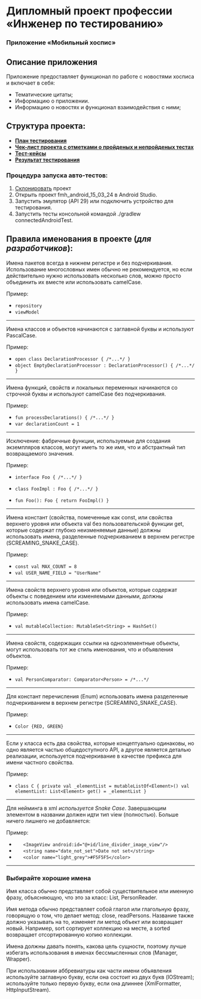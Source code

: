 # Дипломный проект профессии «Инженер по тестированию»
### Приложение «Мобильный хоспис»

## Описание приложения
Приложение предоставляет функционал по работе с новостями хосписа и включает в себя:
- Тематические цитаты;
- Информацию о приложении.
- Информацию о новостях и функционал взаимодействия с ними;
## Структура проекта:
-  [**План тестирования**]()
-  [**Чек-лист проекта с отметками о пройденых и непройденых тестах**]()
-  [**Тест-кейсы**]()
-  [**Результат тестирования**]()
  
### Процедура запуска авто-тестов:
1. [Склонировать](https://github.com/RUSROOFMAN/DIPLOM) проект
2. Открыть проект fmh_android_15_03_24 в Android Studio.
3. Запустить эмулятор (API 29) или подключить устройство для тестирования.
4. Запустить тесты консольной командой ./gradlew connectedAndroidTest.

## Правила именования в проекте (*для разработчиков*):

Имена пакетов всегда в нижнем регистре и без подчеркивания. Использование многословных имен обычно не рекомендуется, но если действительно нужно использовать несколько слов, можно просто объединить их вместе или использовать camelCase.

  Пример:
  * `repository
  `
  * ` viewModel
  `

-------------------------------------------------------------------------------
Имена классов и объектов начинаются с заглавной буквы и используют PascalCase.

  Пример:
  * `open class DeclarationProcessor { /*...*/ }
  `
  * `object EmptyDeclarationProcessor : DeclarationProcessor() { /*...*/ }
  `

--------------------------------------------------------------------------------------------------------------------
Имена функций, свойств и локальных переменных начинаются со строчной буквы и используют camelCase без подчеркивания.
  
  Пример:
  * `fun processDeclarations() { /*...*/ }`
  * `var declarationCount = 1`

--------------------------------------------------------------------------------------------------------------------------------------------------
Исключение: фабричные функции, используемые для создания экземпляров классов, могут иметь то же имя, что и абстрактный тип возвращаемого значения.

  Пример:
  * `interface Foo { /*...*/ }`

  * `class FooImpl : Foo { /*...*/ }`

  * `fun Foo(): Foo { return FooImpl() }`

----------------------------------------------------------------------------------------------------------------------------------------------------------------------------
Имена констант (свойства, помеченные как const, или свойства верхнего уровня или объекта val без пользовательской функции get, которые содержат глубоко неизменяемые данные) должны использовать имена, разделенные подчеркиванием в верхнем регистре (SCREAMING_SNAKE_CASE).
  
  Пример:
  * `const val MAX_COUNT = 8`
  * `val USER_NAME_FIELD = "UserName"`
  
-----------------------------------------------------------------------------------------------------------------------------------------------  
Имена свойств верхнего уровня или объектов, которые содержат объекты с поведением или изменяемыми данными, должны использовать имена camelCase.
  
  Пример:
  * `val mutableCollection: MutableSet<String> = HashSet()`

----------------------------------------------------------------------------------------------------------------------------------
Имена свойств, содержащих ссылки на одноэлементные объекты, могут использовать тот же стиль именования, что и объявления объектов.
  
  Пример:
  * `val PersonComparator: Comparator<Person> = /*...*/`

-------------------------------------------------------------------------------------------------------------------------
Для констант перечисления (Enum) использовать имена разделенные подчеркиванием в верхнем регистре (SCREAMING_SNAKE_CASE).

  Пример:
  * `Color {RED, GREEN}`

--------------------------------------------------------------------------------------------------------------------------------------------------------------------------------
Если у класса есть два свойства, которые концептуально одинаковы, но одно является частью общедоступного API, а другое является деталью реализации, используется подчеркивание в качестве префикса для имени частного свойства.
  
  Пример:
  * ` class C {
    private val _elementList = mutableListOf<Element>()
    val elementList: List<Element>
         get() = _elementList
    }
    `

----------------------------------------------------------------------------------------------------------------
Для нейминга в xml *используется Snake Case*. Завершающим элементом в названии должен идти тип view (полностью).
  Больше ничего лишнего не добавляется:
  
  Пример:
  * `   <ImageView
          android:id="@+id/line_divider_image_view"/>`
  * `   <string name="date_not_set">Date not set</string>`
  * `   <color name="light_grey">#F5F5F5</color>`

--------------------------------------------------------------------------------------------------------------------------
### Выбирайте хорошие имена

Имя класса обычно представляет собой существительное или именную фразу, объясняющую, что это за класс: List, PersonReader.

Имя метода обычно представляет собой глагол или глагольную фразу, говорящую о том, что делает метод: close, readPersons. Название также должно указывать на то, изменяет ли метод объект или возвращает новый. Например, sort сортирует коллекцию на месте, а sorted возвращает отсортированную копию коллекции.

Имена должны давать понять, какова цель сущности, поэтому лучше избегать использования в именах бессмысленных слов (Manager, Wrapper).

При использовании аббревиатуры как части имени объявления используйте заглавную букву, если она состоит из двух букв (IOStream); используйте только первую букву, если она длиннее (XmlFormatter, HttpInputStream).
